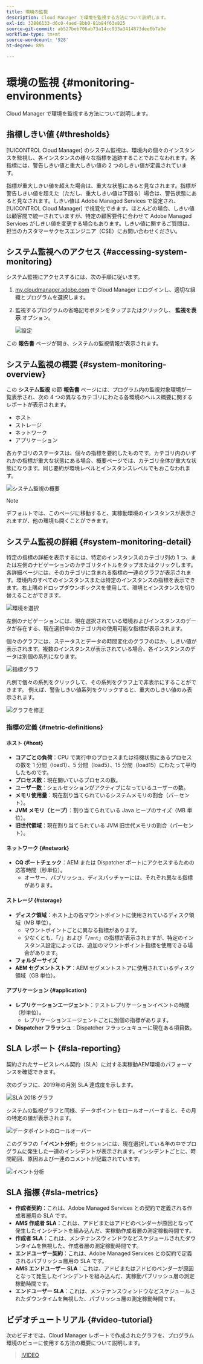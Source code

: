 ```yaml
---
title: 環境の監視
description: Cloud Manager で環境を監視する方法について説明します。
exl-id: 32886133-d6c0-4aed-8bb0-81b84f63e825
source-git-commit: ab527beb706ab73a14cc933a3414873dee6b7a9e
workflow-type: tm+mt
source-wordcount: '928'
ht-degree: 89%

---
```



# 環境の監視 {#monitoring-environments}

Cloud Manager で環境を監視する方法について説明します。

## 指標しきい値 {#thresholds}

[!UICONTROL Cloud Manager] のシステム監視は、環境内の個々のインスタンスを監視し、各インスタンスの様々な指標を追跡することでおこなわれます。各指標には、警告しきい値と重大しきい値の 2 つのしきい値が定義されています。

指標が重大しきい値を超えた場合は、重大な状態にあると見なされます。指標が警告しきい値を超えた（ただし、重大しきい値は下回る）場合は、警告状態にあると見なされます。しきい値は Adobe Managed Services で設定され、[!UICONTROL Cloud Manager] で視覚化できます。ほとんどの場合、しきい値は顧客間で統一されていますが、特定の顧客要件に合わせて Adobe Managed Services がしきい値を変更する場合もあります。しきい値に関するご質問は、担当のカスタマーサクセスエンジニア（CSE）にお問い合わせください。

## システム監視へのアクセス {#accessing-system-monitoring}

システム監視にアクセスするには、次の手順に従います。

1. [my.cloudmanager.adobe.com](https://my.cloudmanager.adobe.com) で Cloud Manager にログインし、適切な組織とプログラムを選択します。

1. 監視するプログラムの省略記号ボタンをタップまたはクリックし、 **監視を表示** オプション。

   ![設定](/help/assets/first-timea1.png)

この **報告書** ページが開き、システムの監視情報が表示されます。

## システム監視の概要 {#system-monitoring-overview}

この **システム監視** の節 **報告書** ページには、プログラム内の監視対象環境が一覧表示され、次の 4 つの異なるカテゴリにわたる各環境のヘルス概要に関するレポートが表示されます。

* ホスト
* ストレージ
* ネットワーク
* アプリケーション

各カテゴリのステータスは、個々の指標を要約したものです。カテゴリ内のいずれかの指標が重大な状態にある場合、概要ページでは、カテゴリ全体が重大な状態になります。同じ要約が環境レベルとインスタンスレベルでもおこなわれます。

![システム監視の概要](/help/assets/System-Monitoring-Reports.png)

>[!NOTE]
>
>デフォルトでは、このページに移動すると、実稼動環境のインスタンスが表示されますが、他の環境も開くことができます。

## システム監視の詳細 {#system-monitoring-detail}

特定の指標の詳細を表示するには、特定のインスタンスのカテゴリ列の 1 つ、または左側のナビゲーションのカテゴリタイトルをタップまたはクリックします。 各詳細ページには、そのカテゴリに含まれる指標の一連のグラフが表示されます。環境内のすべてのインスタンスまたは特定のインスタンスの指標を表示できます。右上隅のドロップダウンボックスを使用して、環境とインスタンスを切り替えることができます。

![環境を選択](/help/assets/System_Monitoring1.png)

左側のナビゲーションには、現在選択されている環境およびインスタンスのデータが存在する、現在選択中のカテゴリ内の使用可能な指標が表示されます。

個々のグラフには、ステータスとデータの時間変化のグラフのほか、しきい値が表示されます。複数のインスタンスが表示されている場合、各インスタンスのデータは別個の系列になります。

![指標グラフ](/help/assets/Monitoring_Graphs1.png)

凡例で個々の系列をクリックして、その系列をグラフ上で非表示にすることができます。
例えば、警告しきい値系列をクリックすると、重大のしきい値のみ表示されます。

![グラフを修正](/help/assets/Monitoring_Graphs2.png)

### 指標の定義 {#metric-definitions}

#### ホスト {#host}

* **コアごとの負荷**：CPU で実行中のプロセスまたは待機状態にあるプロセスの数を 1 分間（load1）、5 分間（load5）、15 分間（load15）にわたって平均したものです。
* **プロセス数**：現在開いているプロセスの数。
* **ユーザー数**：シェルセッションがアクティブになっているユーザーの数。
* **メモリ使用量**：現在割り当てられているシステムメモリの割合（パーセント）。
* **JVM メモリ（ヒープ）**：割り当てられている Java ヒープのサイズ（MB 単位）。
* **旧世代領域**：現在割り当てられている JVM 旧世代メモリの割合（パーセント）。

#### ネットワーク {#network}

* **CQ ポートチェック**：AEM または Dispatcher ポートにアクセスするための応答時間（秒単位）。
   * オーサー、パブリッシュ、ディスパッチャーには、それぞれ異なる指標があります。

#### ストレージ {#storage}

* **ディスク領域**：ホスト上の各マウントポイントに使用されているディスク領域（MB 単位）。
   * マウントポイントごとに異なる指標があります。
   * 少なくとも、「`/`」および「`/mnt`」の指標が表示されますが、特定のインスタンス設定によっては、追加のマウントポイント指標を使用できる場合があります。
* **フォルダーサイズ**
* **AEM セグメントストア**：AEM セグメントストアに使用されているディスク領域（GB 単位）。

#### アプリケーション {#application}

* **レプリケーションエージェント**：テストレプリケーションイベントの時間（秒単位）。
   * レプリケーションエージェントごとに別個の指標があります。
* **Dispatcher フラッシュ**：Dispatcher フラッシュキューに現在ある項目数。

## SLA レポート {#sla-reporting}

契約されたサービスレベル契約（SLA）に対する実稼動AEM環境のパフォーマンスを確認できます。

次のグラフに、2019年の月別 SLA 達成度を示します。

![SLA 2018 グラフ](/help/assets/SLA-Reports-one.png)

システムの監視グラフと同様、データポイントをロールオーバーすると、その月の特定の値が表示されます。

![データポイントのロールオーバー](/help/assets/SLA-Reports-two.png)

このグラフの「**イベント分析**」セクションには、現在選択している年の中でプログラムに発生した一連のインシデントが表示されます。インシデントごとに、時間範囲、原因および一連のコメントが記載されています。

![イベント分析](/help/assets/sla-reporting3.png)

## SLA 指標 {#sla-metrics}

* **作成者契約**：これは、Adobe Managed Services との契約で定義される作成者層用の SLA です。
* **AMS 作成者 SLA**：これは、アドビまたはアドビのベンダーが原因となって発生したインシデントを組み込んだ、実稼動作成者層の測定稼動時間です。
* **作成者 SLA**：これは、メンテナンスウィンドウなどスケジュールされたダウンタイムを無視した、作成者層の測定稼動時間です。
* **エンドユーザー契約**：これは、Adobe Managed Services との契約で定義されるパブリッシュ層用の SLA です。
* **AMS エンドユーザー SLA**：これは、アドビまたはアドビのベンダーが原因となって発生したインシデントを組み込んだ、実稼動パブリッシュ層の測定稼動時間です。
* **エンドユーザー SLA**：これは、メンテナンスウィンドウなどスケジュールされたダウンタイムを無視した、パブリッシュ層の測定稼動時間です。

## ビデオチュートリアル {#video-tutorial}

次のビデオでは、Cloud Manager レポートで作成されたグラフを、プログラム環境のビューに使用する方法の概要について説明します。

>[!VIDEO](https://video.tv.adobe.com/v/26315/)
